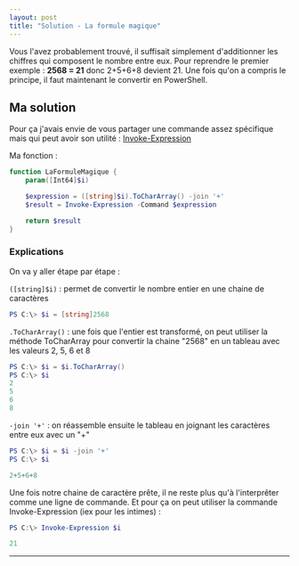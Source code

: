 ```yaml
---
layout: post
title: "Solution - La formule magique"
---
```


Vous l'avez probablement trouvé, il suffisait simplement d'additionner les chiffres qui composent le nombre entre eux. Pour reprendre le premier exemple : **2568 = 21** donc 2+5+6+8 devient 21. Une fois qu'on a compris le principe, il faut maintenant le convertir en PowerShell. 

## Ma solution

Pour ça j'avais envie de vous partager une commande assez spécifique mais qui peut avoir son utilité : [Invoke-Expression](https://docs.microsoft.com/en-us/powershell/module/microsoft.powershell.utility/invoke-expression)

Ma fonction :

```powershell
function LaFormuleMagique {
    param([Int64]$i)

    $expression = ([string]$i).ToCharArray() -join '+'
    $result = Invoke-Expression -Command $expression

    return $result
}
```

### Explications

On va y aller étape par étape :

`([string]$i)` : permet de convertir le nombre entier en une chaine de caractères

```powershell
PS C:\> $i = [string]2568
```

`.ToCharArray()` : une fois que l'entier est transformé, on peut utiliser la méthode ToCharArray pour convertir la chaine "2568" en un tableau avec les valeurs 2, 5, 6 et 8

```powershell
PS C:\> $i = $i.ToCharArray()
PS C:\> $i
2
5
6
8
```

`-join '+'` : on réassemble ensuite le tableau en joignant les caractères entre eux avec un "+"

```powershell
PS C:\> $i = $i -join '+'
PS C:\> $i

2+5+6+8
```

Une fois notre chaine de caractère prête, il ne reste plus qu'à l'interprêter comme une ligne de commande. Et pour ça on peut utiliser la commande Invoke-Expression (iex pour les intimes) :

```powershell
PS C:\> Invoke-Expression $i

21
```

---